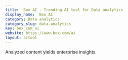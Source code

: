 ```yaml
---
title:  Box AI - Trending AI tool for Data analytics
display_name:  Box AI
category: Data analytics
category_slug: data-analytics
key: box_com_ai
website: https://www.box.com/ai
layout: aitool
---
```


Analyzed content yields enterprise insights.
